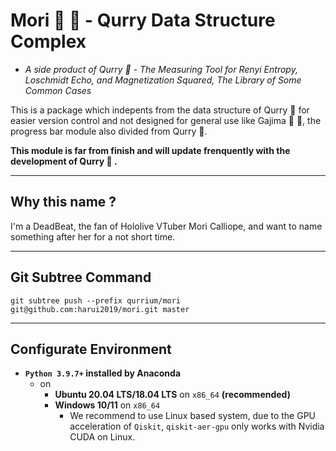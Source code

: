 # Mori 🌳 🍛 - Qurry Data Structure Complex

- *A side product of Qurry 🍛 - The Measuring Tool for Renyi Entropy, Loschmidt Echo, and Magnetization Squared, The Library of Some Common Cases*

This is a package which indepents from the data structure of Qurry 🍛 for easier version control and not designed for general use like Gajima 🔄 🍛, the progress bar module also divided from Qurry 🍛.

**This module is far from finish and will update frenquently with the development of Qurry 🍛 .**

---

## Why this name ?

I'm a DeadBeat, the fan of Hololive VTuber Mori Calliope, and want to name something after her for a not short time.

---

## Git Subtree Command

`git subtree push --prefix qurrium/mori git@github.com:harui2019/mori.git master`

---

## Configurate Environment

- **`Python 3.9.7+` installed by Anaconda**
  - on
    - **Ubuntu 20.04 LTS/18.04 LTS** on `x86_64` **(recommended)**
    - **Windows 10/11** on `x86_64`
      - We recommend to use Linux based system, due to the GPU acceleration of `Qiskit`, `qiskit-aer-gpu` only works with Nvidia CUDA on Linux.
